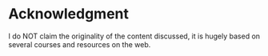 # Acknowledgment

I do NOT claim the originality of the content discussed, it is hugely based on several courses and resources on the web.     

